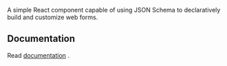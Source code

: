 A simple React component capable of using JSON Schema to declaratively build and customize web forms.

## Documentation

Read [documentation](https://deltasolutions.github.io/delta-jsf) .
